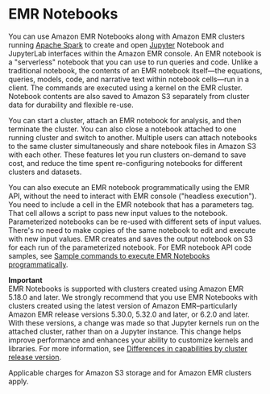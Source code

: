 # EMR Notebooks<a name="emr-managed-notebooks"></a>

You can use Amazon EMR Notebooks along with Amazon EMR clusters running [Apache Spark](https://aws.amazon.com/emr/features/spark/) to create and open [Jupyter](https://jupyter.org) Notebook and JupyterLab interfaces within the Amazon EMR console\. An EMR notebook is a "serverless" notebook that you can use to run queries and code\. Unlike a traditional notebook, the contents of an EMR notebook itself—the equations, queries, models, code, and narrative text within notebook cells—run in a client\. The commands are executed using a kernel on the EMR cluster\. Notebook contents are also saved to Amazon S3 separately from cluster data for durability and flexible re\-use\.

You can start a cluster, attach an EMR notebook for analysis, and then terminate the cluster\. You can also close a notebook attached to one running cluster and switch to another\. Multiple users can attach notebooks to the same cluster simultaneously and share notebook files in Amazon S3 with each other\. These features let you run clusters on\-demand to save cost, and reduce the time spent re\-configuring notebooks for different clusters and datasets\.

You can also execute an EMR notebook programmatically using the EMR API, without the need to interact with EMR console \("headless execution"\)\. You need to include a cell in the EMR notebook that has a parameters tag\. That cell allows a script to pass new input values to the notebook\. Parameterized notebooks can be re\-used with different sets of input values\. There's no need to make copies of the same notebook to edit and execute with new input values\. EMR creates and saves the output notebook on S3 for each run of the parameterized notebook\. For EMR notebook API code samples, see [Sample commands to execute EMR Notebooks programmatically](emr-managed-notebooks-headless.md)\.

**Important**  
EMR Notebooks is supported with clusters created using Amazon EMR 5\.18\.0 and later\. We strongly recommend that you use EMR Notebooks with clusters created using the latest version of Amazon EMR–particularly Amazon EMR release versions 5\.30\.0, 5\.32\.0 and later, or 6\.2\.0 and later\. With these versions, a change was made so that Jupyter kernels run on the attached cluster, rather than on a Jupyter instance\. This change helps improve performance and enhances your ability to customize kernels and libraries\. For more information, see [Differences in capabilities by cluster release version](emr-managed-notebooks-considerations.md#considerations-cluster-version)\.

Applicable charges for Amazon S3 storage and for Amazon EMR clusters apply\.